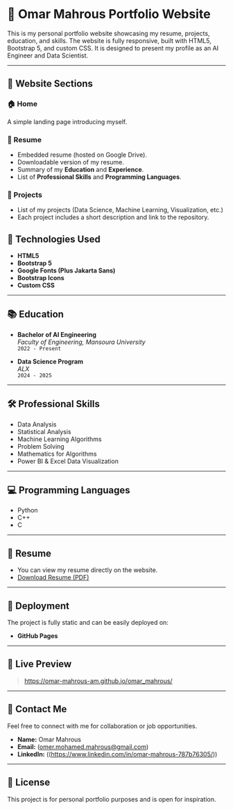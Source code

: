 # 💼 Omar Mahrous Portfolio Website

This is my personal portfolio website showcasing my resume, projects, education, and skills. The website is fully responsive, built with HTML5, Bootstrap 5, and custom CSS. It is designed to present my profile as an AI Engineer and Data Scientist.

---

## 📂 Website Sections

### 🏠 Home
A simple landing page introducing myself.

### 📄 Resume
- Embedded resume (hosted on Google Drive).
- Downloadable version of my resume.
- Summary of my **Education** and **Experience**.
- List of **Professional Skills** and **Programming Languages**.

### 💼 Projects
- List of my projects (Data Science, Machine Learning, Visualization, etc.)
- Each project includes a short description and link to the repository.


## 🎯 Technologies Used

- **HTML5**
- **Bootstrap 5**
- **Google Fonts (Plus Jakarta Sans)**
- **Bootstrap Icons**
- **Custom CSS**

---

## 📚 Education

- **Bachelor of AI Engineering**  
  *Faculty of Engineering, Mansoura University*  
  `2022 - Present`

- **Data Science Program**  
  *ALX*  
  `2024 - 2025`

---

## 🛠 Professional Skills

- Data Analysis
- Statistical Analysis
- Machine Learning Algorithms
- Problem Solving
- Mathematics for Algorithms
- Power BI & Excel Data Visualization

---

## 💻 Programming Languages

- Python
- C++
- C

---

## 📎 Resume

- You can view my resume directly on the website.
- [Download Resume (PDF)](https://drive.google.com/uc?export=download&id=1KljtdS7rkaHqXurSFS-ZZYg3SXKSW_2N)

---

## 🚀 Deployment

The project is fully static and can be easily deployed on:
- **GitHub Pages**


---

## 🔗 Live Preview

> https://omar-mahrous-am.github.io/omar_mahrous/

---

## 📧 Contact Me

Feel free to connect with me for collaboration or job opportunities.

- **Name:** Omar Mahrous
- **Email:** (omer.mohamed.mahrous@gmail.com)
- **LinkedIn:** ((https://www.linkedin.com/in/omar-mahrous-787b76305/))

---

## 📝 License

This project is for personal portfolio purposes and is open for inspiration.

